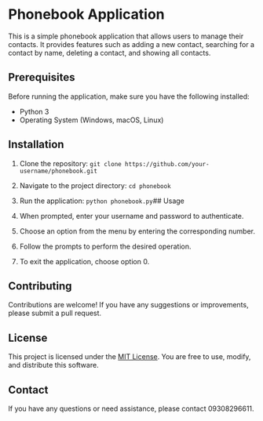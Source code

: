 # Phonebook Application

This is a simple phonebook application that allows users to manage their contacts. It provides features such as adding a new contact, searching for a contact by name, deleting a contact, and showing all contacts.

## Prerequisites

Before running the application, make sure you have the following installed:

- Python 3
- Operating System (Windows, macOS, Linux)

## Installation

1. Clone the repository: `git clone https://github.com/your-username/phonebook.git`
2. Navigate to the project directory: `cd phonebook`
3. Run the application: `python phonebook.py`## Usage

1. When prompted, enter your username and password to authenticate.
2. Choose an option from the menu by entering the corresponding number.
3. Follow the prompts to perform the desired operation.
4. To exit the application, choose option 0.

## Contributing

Contributions are welcome! If you have any suggestions or improvements, please submit a pull request.

## License

This project is licensed under the [MIT License](https://opensource.org/licenses/MIT). You are free to use, modify, and distribute this software.

## Contact

If you have any questions or need assistance, please contact 09308296611.
